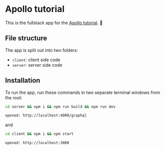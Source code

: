 # Apollo tutorial

This is the fullstack app for the [Apollo tutorial](http://apollographql.com/docs/tutorial/introduction.html). 🚀

## File structure

The app is split out into two folders:

- `client`: client side code
- `server`: server side code

## Installation

To run the app, run these commands in two separate terminal windows from the root:

```bash
cd server && npm i && npm run build && npm run dev

opened: http://localhost:4000/graphql

```

and

```bash
cd client && npm i && npm start

opened: http://localhost:3000
```
